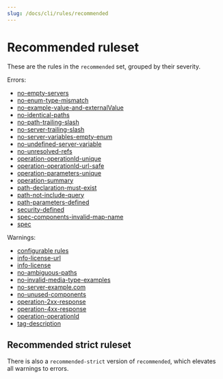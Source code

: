 ```yaml
---
slug: /docs/cli/rules/recommended
---
```

# Recommended ruleset

These are the rules in the `recommended` set, grouped by their severity.

Errors:

* [no-empty-servers](./no-empty-servers.md)
* [no-enum-type-mismatch](./no-enum-type-mismatch.md)
* [no-example-value-and-externalValue](./no-example-value-and-externalValue.md)
* [no-identical-paths](./no-identical-paths.md)
* [no-path-trailing-slash](./no-path-trailing-slash.md)
* [no-server-trailing-slash](./no-server-trailing-slash.md)
* [no-server-variables-empty-enum](./no-server-variables-empty-enum.md)
* [no-undefined-server-variable](./no-undefined-server-variable.md)
* [no-unresolved-refs](./no-unresolved-refs.md)
* [operation-operationId-unique](./operation-operationId-unique.md)
* [operation-operationId-url-safe](./operation-operationId-url-safe.md)
* [operation-parameters-unique](./operation-parameters-unique.md)
* [operation-summary](./operation-summary.md)
* [path-declaration-must-exist](./path-declaration-must-exist.md)
* [path-not-include-query](./path-not-include-query.md)
* [path-parameters-defined](./path-parameters-defined.md)
* [security-defined](./security-defined.md)
* [spec-components-invalid-map-name](./spec-components-invalid-map-name.md)
* [spec](./spec.md)

Warnings:

* [configurable rules](./configurable-rules.md)
* [info-license-url](./info-license-url.md)
* [info-license](./info-license.md)
* [no-ambiguous-paths](./no-ambiguous-paths.md)
* [no-invalid-media-type-examples](./no-invalid-media-type-examples.md)
* [no-server-example.com](./no-server-example-com.md)
* [no-unused-components](./no-unused-components.md)
* [operation-2xx-response](./operation-2xx-response.md)
* [operation-4xx-response](./operation-4xx-response.md)
* [operation-operationId](./operation-operationId.md)
* [tag-description](./tag-description.md)

## Recommended strict ruleset

There is also a `recommended-strict` version of `recommended`, which elevates all warnings to errors.
